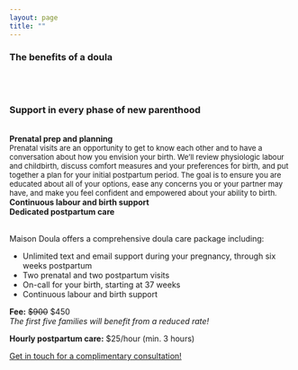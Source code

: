 ```yaml
---
layout: page
title: ""
---
```


### The benefits of a doula
<br><br>
### Support in every phase of new parenthood
<br>
<div class="row text-center">
  <div class="col-md-4 col-md-offset-0 col-sm-4 col-sm-offset-0 col-xs-12 col-xs-offset-0 text-center">
    <div class="project-card">
      <b>Prenatal prep and planning</b><br>
      <font size="2.5">Prenatal visits are an opportunity to get to know each other and to have a conversation about how you envision your birth. We’ll review physiologic labour and childbirth, discuss comfort measures and your preferences for birth, and put together a plan for your initial postpartum period. The goal is to ensure you are educated about all of your options, ease any concerns you or your partner may have, and make you feel confident and empowered about your ability to birth.</font>
    </div>
  </div>
  <div class="col-md-4 col-md-offset-0 col-sm-4 col-sm-offset-0 col-xs-12 col-xs-offset-0 text-center">
    <div class="project-card">
      <b>Continuous labour and birth support</b><br>
      <font size="2.5"></font>
    </div>
  </div>
  <div class="col-md-4 col-md-offset-0 col-sm-4 col-sm-offset-0 col-xs-12 col-xs-offset-0 text-center">
    <div class="project-card">
      <b>Dedicated postpartum care</b>
    </div>
  </div>
</div>

<br>

Maison Doula offers a comprehensive doula care package including:
- Unlimited text and email support during your pregnancy, through six weeks postpartum 
- Two prenatal and two postpartum visits
- On-call for your birth, starting at 37 weeks
- Continuous labour and birth support

**Fee:** ~~$900~~ $450  
*The first five families will benefit from a reduced rate!*

**Hourly postpartum care:** $25/hour (min. 3 hours)
    
[Get in touch for a complimentary consultation!](https://maisondoula.ca/contact/)
